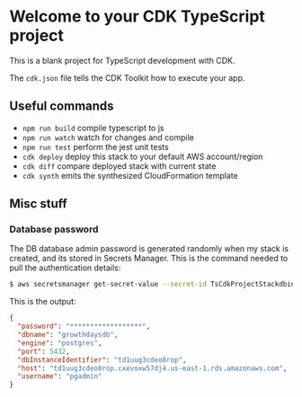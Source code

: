 # Welcome to your CDK TypeScript project

This is a blank project for TypeScript development with CDK.

The `cdk.json` file tells the CDK Toolkit how to execute your app.

## Useful commands

* `npm run build`   compile typescript to js
* `npm run watch`   watch for changes and compile
* `npm run test`    perform the jest unit tests
* `cdk deploy`      deploy this stack to your default AWS account/region
* `cdk diff`        compare deployed stack with current state
* `cdk synth`       emits the synthesized CloudFormation template

## Misc stuff

### Database password

The DB database admin password is generated randomly when my stack is created, and its stored in Secrets Manager. This is the command needed to pull the authentication details:

```bash
$ aws secretsmanager get-secret-value --secret-id TsCdkProjectStackdbinstance-W3FP8CTRszrl | jq ".SecretString | fromjson"
```

This is the output:

```json
{
  "password": "******************",
  "dbname": "growthdaysdb",
  "engine": "postgres",
  "port": 5432,
  "dbInstanceIdentifier": "td1uug3cdeo8rop",
  "host": "td1uug3cdeo8rop.cxevoxw57dj4.us-east-1.rds.amazonaws.com",
  "username": "pgadmin"
}

```